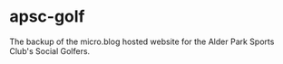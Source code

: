 # apsc-golf
The backup of the micro.blog hosted website for the Alder Park Sports Club's Social Golfers. 
